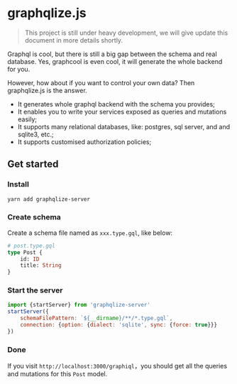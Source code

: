 # graphqlize.js
> This project is still under heavy development, we will give update this document in more details shortly. 

Graphql is cool, but there is still a big gap between the schema and real database. 
Yes, graphcool is even cool, it will generate the whole backend for you.

However, how about if you want to control your own data? 
Then graphqlize.js is the answer. 
* It generates whole graphql backend with the schema you provides;
* It enables you to write your services exposed as queries and mutations easily;
* It supports many relational databases, like: postgres, sql server, and and sqlite3, etc.;
* It supports customised authorization policies;

## Get started
### Install 
```bash
yarn add graphqlize-server
```
### Create schema
Create a schema file named as `xxx.type.gql`, like below:
```graphql
# post.type.gql
type Post {
	id: ID
	title: String
}
```

### Start the server
```javascript
import {startServer} from 'graphqlize-server'
startServer({
	schemaFilePattern: `${__dirname}/**/*.type.gql`,
	connection: {option: {dialect: 'sqlite', sync: {force: true}}}
})
```

### Done
If you visit `http://localhost:3000/graphiql`，you should get all the queries and mutations for this `Post` model.


